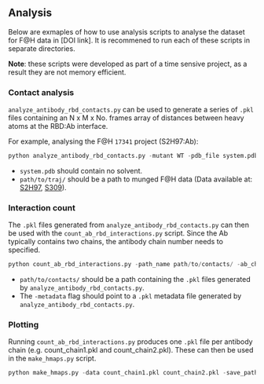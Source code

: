 ## Analysis
Below are exmaples of how to use analysis scripts to analyse the dataset for F@H data in [DOI link]. It is recommened to run each of these scripts in separate directories.

**Note**: these scripts were developed as part of a time sensive project, as a result they are not memory efficient.

### Contact analysis
`analyze_antibody_rbd_contacts.py` can be used to generate a series of `.pkl` files containing an N x M x No. frames array of distances between heavy atoms at the RBD:Ab interface.

For example, analysing the F@H `17341` project (S2H97:Ab):

```python
python analyze_antibody_rbd_contacts.py -mutant WT -pdb_file system.pdb -traj_path path/to/traj/ -fah_project_code 17341 -chain_info_file chain_info_S2H97_RBD.yaml -run_number 0 -discard_time 100
```
* `system.pdb` should contain no solvent.
* `path/to/traj/` should be a path to munged F@H data (Data available at: [S2H97](https://covid.molssi.org//simulations/#foldinghome-simulations-of-the-sars-cov-2-spike-rbd-bound-to-monoclonal-antibody-s2h97), [S309](https://covid.molssi.org//simulations/#foldinghome-simulations-of-the-sars-cov-2-spike-rbd-bound-to-monoclonal-antibody-s309)).

### Interaction count
The `.pkl` files generated from `analyze_antibody_rbd_contacts.py` can then be used with the `count_ab_rbd_interactions.py` script. Since the Ab typically contains two chains, the antibody chain number needs to specified.

```python
python count_ab_rbd_interactions.py -path_name path/to/contacts/ -ab_chain_key 1 -metadata_file PROJ17341_WT_selection_metadata.pkl -project_number 17341 -mutant WT
```

* `path/to/contacts/` should be a path containing the `.pkl` files generated by `analyze_antibody_rbd_contacts.py`.
* The `-metadata` flag should point to a `.pkl` metadata file generated by `analyze_antibody_rbd_contacts.py`.

### Plotting
Running `count_ab_rbd_interactions.py` produces one `.pkl` file per antibody chain (e.g. count_chain1.pkl and count_chain2.pkl). These can then be used in the `make_hmaps.py` script.

```python
python make_hmaps.py -data count_chain1.pkl count_chain2.pkl -save_path path/to/save/plots -ab_name S2H97 -custom_residues_file s2h97_ab_custom_residues.yaml
```
